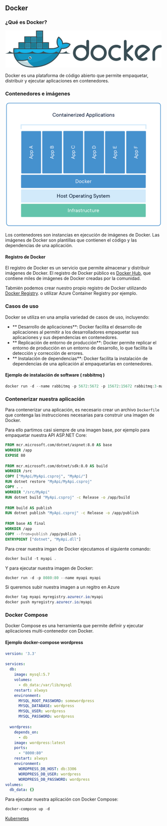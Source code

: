 ## Docker

### ¿Qué es Docker?

![](./img/docker-logo.svg)

Docker es una plataforma de código abierto que permite empaquetar, distribuir y ejecutar aplicaciones en contenedores. 

### Contenedores e imágenes


![](./img/containerized.webp)

Los contenedores son instancias en ejecución de imágenes de Docker. Las imágenes de Docker son plantillas que contienen el código y las dependencias de una aplicación.

#### Registro de Docker

El registro de Docker es un servicio que permite almacenar y distribuir imágenes de Docker. El registro de Docker público es [Docker Hub](https://hub.docker.com/), que contiene miles de imágenes de Docker creadas por la comunidad.

Tabmién podemos crear nuestro propio registro de Docker utilizando [Docker Registry](https://docs.docker.com/registry/). o utilizar Azure Container Registry por ejemplo.

### Casos de uso

Docker se utiliza en una amplia variedad de casos de uso, incluyendo:

- ** Desarrollo de aplicaciones**: Docker facilita el desarrollo de aplicaciones al permitir a los desarrolladores empaquetar sus aplicaciones y sus dependencias en contenedores.
- ** Replicación de entorno de producción**: Docker permite replicar el entorno de producción en un entorno de desarrollo, lo que facilita la detección y corrección de errores.
- ** Instalación de dependencias**: Docker facilita la instalación de dependencias de una aplicación al empaquetarlas en contenedores.

#### Ejemplo de instalación de software ( rabbitmq )

```  powershell
docker run -d --name rabbitmq -p 5672:5672 -p 15672:15672 rabbitmq:3-management
```

### Contenerizar nuestra aplicación

Para contenerizar una aplicación, es necesario crear un archivo `Dockerfile` que contenga las instrucciones necesarias para construir una imagen de Docker.

Para ello partimos casi siempre de una imagen base, por ejemplo para empaquetar nuestra API ASP.NET Core:

``` Dockerfile
FROM mcr.microsoft.com/dotnet/aspnet:8.0 AS base
WORKDIR /app
EXPOSE 80

FROM mcr.microsoft.com/dotnet/sdk:8.0 AS build
WORKDIR /src
COPY ["MyApi/MyApi.csproj", "MyApi/"]
RUN dotnet restore "MyApi/MyApi.csproj"
COPY . .
WORKDIR "/src/MyApi"
RUN dotnet build "MyApi.csproj" -c Release -o /app/build

FROM build AS publish
RUN dotnet publish "MyApi.csproj" -c Release -o /app/publish

FROM base AS final
WORKDIR /app
COPY --from=publish /app/publish .
ENTRYPOINT ["dotnet", "MyApi.dll"]
```

Para crear nuestra imgan de Docker ejecutamos el siguiente comando:

``` powershell
docker build -t myapi .
```

Y para ejecutar nuestra imagen de Docker:

``` powershell
docker run -d -p 8080:80 --name myapi myapi
```

Si queremos subir nuestra imagen a un regitro en Azure 
  
``` powershell
docker tag myapi myregistry.azurecr.io/myapi
docker push myregistry.azurecr.io/myapi
```



### Docker Compose

Docker Compose es una herramienta que permite definir y ejecutar aplicaciones multi-contenedor con Docker.

#### Ejemplo docker-compose wordpress

``` yaml
version: '3.3'

services:
  db:
    image: mysql:5.7
    volumes:
      - db_data:/var/lib/mysql
    restart: always
    environment:
      MYSQL_ROOT_PASSWORD: somewordpress
      MYSQL_DATABASE: wordpress
      MYSQL_USER: wordpress
      MYSQL_PASSWORD: wordpress

  wordpress:
    depends_on:
      - db
    image: wordpress:latest
    ports:
      - "8000:80"
    restart: always
    environment:
      WORDPRESS_DB_HOST: db:3306
      WORDPRESS_DB_USER: wordpress
      WORDPRESS_DB_PASSWORD: wordpress
volumes:
  db_data: {}
```

Para ejecutar nuestra aplicación con Docker Compose:

``` powershell
docker-compose up -d
```

[Kubernetes](kubernetes.md)
